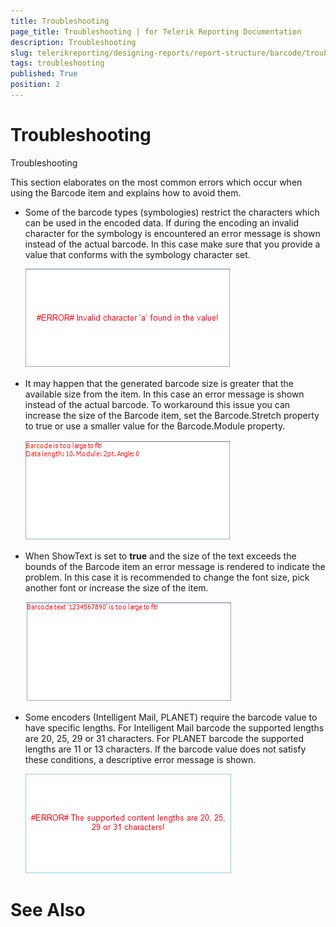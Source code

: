 ```yaml
---
title: Troubleshooting
page_title: Troubleshooting | for Telerik Reporting Documentation
description: Troubleshooting
slug: telerikreporting/designing-reports/report-structure/barcode/troubleshooting
tags: troubleshooting
published: True
position: 2
---
```


# Troubleshooting

Troubleshooting

This section elaborates on the most common errors which occur when using the Barcode item and explains how to avoid them.

* Some of the barcode types (symbologies) restrict the characters which can be used in             the encoded data. If during the encoding an invalid character for the symbology is encountered             an error message is shown instead of the actual barcode. In this case make sure that you provide             a value that conforms with the symbology character set.             

  ![barcode-errors-invalid-value](images/Barcodes/barcode-errors-invalid-value.png)

* It may happen that the generated barcode size is greater that the available size from the item. In this             case an error message is shown instead of the actual barcode. To workaround this issue you can increase the             size of the Barcode item, set the Barcode.Stretch property to true or use a smaller value for the Barcode.Module             property.             

  ![barcode-errors-large-size](images/Barcodes/barcode-errors-large-size.png)

* When ShowText is set to __true__  and the size of the text exceeds the bounds of the Barcode item an error             message is rendered to indicate the problem. In this case it is recommended to change the font size, pick another font or increase the size of the item.             

  ![barcode-errors-large-text](images/Barcodes/barcode-errors-large-text.png)

* Some encoders (Intelligent Mail, PLANET) require the barcode value to have specific lengths. For Intelligent Mail barcode the supported lengths are 20, 25, 29 or 31             characters. For PLANET barcode the supported lengths are 11 or 13 characters. If the barcode value does not satisfy these conditions, a descriptive error message is shown.             

  ![barcode-errors-invalid-content-length](images/Barcodes/barcode-errors-invalid-content-length.png)

# See Also

